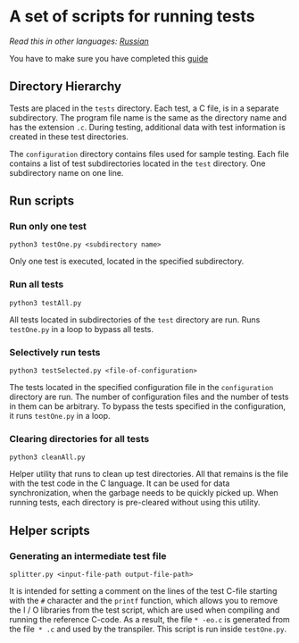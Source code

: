 # A set of scripts for running tests

*Read this in other languages: [Russian](readme.ru.md)*

You have to make sure you have completed this [guide](https://github.com/polystat/c2eo#2-build-llvm--clang)

## Directory Hierarchy

Tests are placed in the `tests` directory. Each test, a C file, is in a separate subdirectory. The program file name is the same as the directory name and has the extension `.c`. During testing, additional data with test information is created in these test directories.

The `configuration` directory contains files used for sample testing. Each file contains a list of test subdirectories located in the `test` directory. One subdirectory name on one line.

## Run scripts

### Run only one test

`python3 testOne.py <subdirectory name>`

Only one test is executed, located in the specified subdirectory.

### Run all tests

`python3 testAll.py`

All tests located in subdirectories of the `test` directory are run. Runs `testOne.py` in a loop to bypass all tests.

### Selectively run tests

`python3 testSelected.py <file-of-configuration>`

The tests located in the specified configuration file in the `configuration` directory are run. The number of configuration files and the number of tests in them can be arbitrary. To bypass the tests specified in the configuration, it runs `testOne.py` in a loop.

### Clearing directories for all tests

`python3 cleanAll.py`

Helper utility that runs to clean up test directories. All that remains is the file with the test code in the C language. It can be used for data synchronization, when the garbage needs to be quickly picked up. When running tests, each directory is pre-cleared without using this utility.

## Helper scripts

### Generating an intermediate test file

`splitter.py <input-file-path output-file-path>`

It is intended for setting a comment on the lines of the test C-file starting with the `#` character and the `printf` function, which allows you to remove the I / O libraries from the test script, which are used when compiling and running the reference C-code. As a result, the file `* -eo.c` is generated from the file` * .c` and used by the transpiler. This script is run inside `testOne.py`.